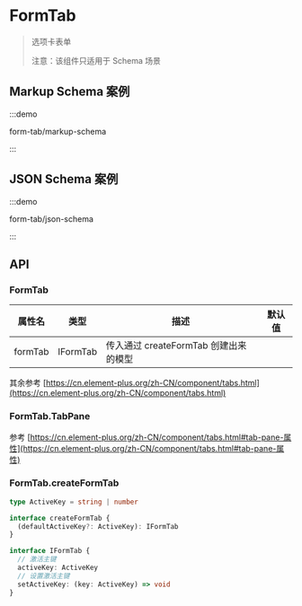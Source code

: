 # FormTab

> 选项卡表单
>
> 注意：该组件只适用于 Schema 场景

## Markup Schema 案例

:::demo

form-tab/markup-schema

:::

## JSON Schema 案例

:::demo

form-tab/json-schema

:::

## API

### FormTab

| 属性名  | 类型     | 描述                                  | 默认值 |
| ------- | -------- | ------------------------------------- | ------ |
| formTab | IFormTab | 传入通过 createFormTab 创建出来的模型 |        |

其余参考 [https://cn.element-plus.org/zh-CN/component/tabs.html](https://cn.element-plus.org/zh-CN/component/tabs.html)

### FormTab.TabPane

参考 [https://cn.element-plus.org/zh-CN/component/tabs.html#tab-pane-属性](https://cn.element-plus.org/zh-CN/component/tabs.html#tab-pane-属性)

### FormTab.createFormTab

```ts pure
type ActiveKey = string | number

interface createFormTab {
  (defaultActiveKey?: ActiveKey): IFormTab
}

interface IFormTab {
  // 激活主键
  activeKey: ActiveKey
  // 设置激活主键
  setActiveKey: (key: ActiveKey) => void
}
```
